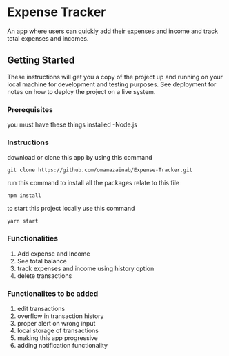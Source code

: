 # Expense Tracker
An app where users can quickly add their expenses and income and track total expenses and incomes.

## Getting Started
These instructions will get you a copy of the project up and running on your local machine for development and testing purposes. See deployment for notes on how to deploy the project on a live system.

### Prerequisites
you must have these things installed 
-Node.js

### Instructions
download or clone this app by using this command 
```
git clone https://github.com/omamazainab/Expense-Tracker.git

```
run this command to install all the packages relate to this file
```
npm install
```
to start this project locally use this command
```
yarn start
```
### Functionalities
1. Add expense and Income
2. See total balance 
3. track expenses and income using history option
4. delete transactions

### Functionalites to be added
1. edit transactions
2. overflow in transaction history
3. proper alert on wrong input 
4. local storage of transactions
5. making this app progressive
6. adding notification functionality
